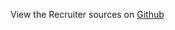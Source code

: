 
<!--
FrozenIsBool False
-->

View the Recruiter sources on [Github](https://github.com/Ledoux/ShareYourSystem/tree/master/ShareYourSystem/Walkers/Installer)

